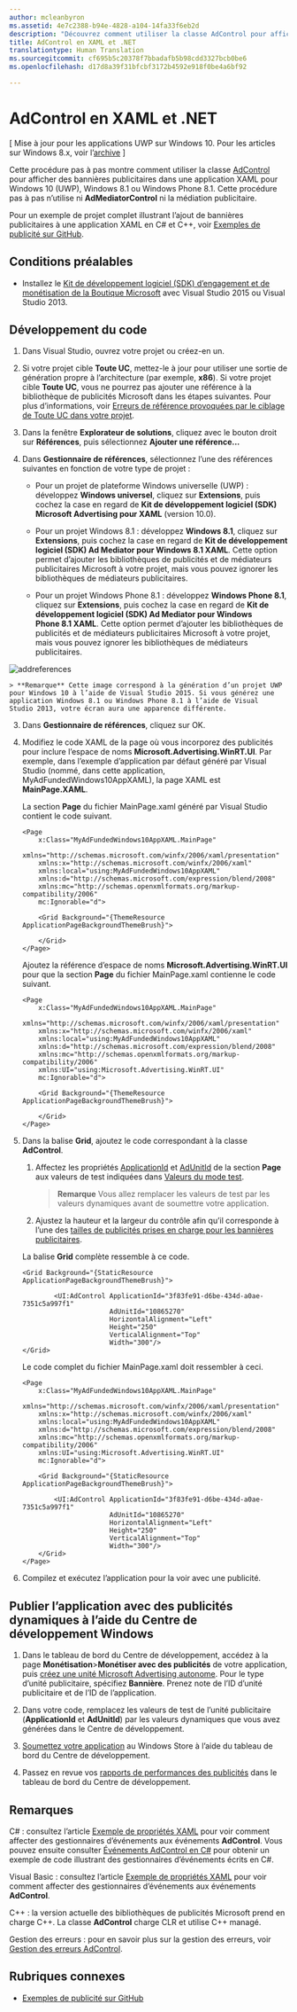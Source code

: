 ```yaml
---
author: mcleanbyron
ms.assetid: 4e7c2388-b94e-4828-a104-14fa33f6eb2d
description: "Découvrez comment utiliser la classe AdControl pour afficher des bannières publicitaires dans une application XAML pour Windows 10 (UWP), Windows 8.1 ou Windows Phone 8.1."
title: AdControl en XAML et .NET
translationtype: Human Translation
ms.sourcegitcommit: cf695b5c20378f7bbadafb5b98cdd3327bcb0be6
ms.openlocfilehash: d17d8a39f31bfcbf3172b4592e918f0be4a6bf92

---
```


# AdControl en XAML et .NET


\[ Mise à jour pour les applications UWP sur Windows 10. Pour les articles sur Windows 8.x, voir l’[archive](http://go.microsoft.com/fwlink/p/?linkid=619132) \]

Cette procédure pas à pas montre comment utiliser la classe [AdControl](https://msdn.microsoft.com/library/windows/apps/microsoft.advertising.winrt.ui.adcontrol.aspx) pour afficher des bannières publicitaires dans une application XAML pour Windows 10 (UWP), Windows 8.1 ou Windows Phone 8.1. Cette procédure pas à pas n’utilise ni **AdMediatorControl** ni la médiation publicitaire.

Pour un exemple de projet complet illustrant l’ajout de bannières publicitaires à une application XAML en C# et C++, voir [Exemples de publicité sur GitHub](http://aka.ms/githubads).

## Conditions préalables

* Installez le [Kit de développement logiciel (SDK) d’engagement et de monétisation de la Boutique Microsoft](http://aka.ms/store-em-sdk) avec Visual Studio 2015 ou Visual Studio 2013.

## Développement du code

1. Dans Visual Studio, ouvrez votre projet ou créez-en un.

2. Si votre projet cible **Toute UC**, mettez-le à jour pour utiliser une sortie de génération propre à l’architecture (par exemple, **x86**). Si votre projet cible **Toute UC**, vous ne pourrez pas ajouter une référence à la bibliothèque de publicités Microsoft dans les étapes suivantes. Pour plus d’informations, voir [Erreurs de référence provoquées par le ciblage de Toute UC dans votre projet](known-issues-for-the-advertising-libraries.md#reference_errors).

1.  Dans la fenêtre **Explorateur de solutions**, cliquez avec le bouton droit sur **Références**, puis sélectionnez **Ajouter une référence...**

2.  Dans **Gestionnaire de références**, sélectionnez l’une des références suivantes en fonction de votre type de projet :

    -   Pour un projet de plateforme Windows universelle (UWP) : développez **Windows universel**, cliquez sur **Extensions**, puis cochez la case en regard de **Kit de développement logiciel (SDK) Microsoft Advertising pour XAML** (version 10.0).

    -   Pour un projet Windows 8.1 : développez **Windows 8.1**, cliquez sur **Extensions**, puis cochez la case en regard de **Kit de développement logiciel (SDK) Ad Mediator pour Windows 8.1 XAML**. Cette option permet d’ajouter les bibliothèques de publicités et de médiateurs publicitaires Microsoft à votre projet, mais vous pouvez ignorer les bibliothèques de médiateurs publicitaires.

    -   Pour un projet Windows Phone 8.1 : développez **Windows Phone 8.1**, cliquez sur **Extensions**, puis cochez la case en regard de **Kit de développement logiciel (SDK) Ad Mediator pour Windows Phone 8.1 XAML**. Cette option permet d’ajouter les bibliothèques de publicités et de médiateurs publicitaires Microsoft à votre projet, mais vous pouvez ignorer les bibliothèques de médiateurs publicitaires.

  ![addreferences](images/13-a84c026e-b283-44f2-8816-f950a1ef89aa.png)

    > **Remarque** Cette image correspond à la génération d’un projet UWP pour Windows 10 à l’aide de Visual Studio 2015. Si vous générez une application Windows 8.1 ou Windows Phone 8.1 à l’aide de Visual Studio 2013, votre écran aura une apparence différente.

3.  Dans **Gestionnaire de références**, cliquez sur OK.
4.  Modifiez le code XAML de la page où vous incorporez des publicités pour inclure l’espace de noms **Microsoft.Advertising.WinRT.UI**. Par exemple, dans l’exemple d’application par défaut généré par Visual Studio (nommé, dans cette application, MyAdFundedWindows10AppXAML), la page XAML est **MainPage.XAML**.

    La section **Page** du fichier MainPage.xaml généré par Visual Studio contient le code suivant.

    ``` syntax
    <Page
        x:Class="MyAdFundedWindows10AppXAML.MainPage"
        xmlns="http://schemas.microsoft.com/winfx/2006/xaml/presentation"
        xmlns:x="http://schemas.microsoft.com/winfx/2006/xaml"
        xmlns:local="using:MyAdFundedWindows10AppXAML"
        xmlns:d="http://schemas.microsoft.com/expression/blend/2008"
        xmlns:mc="http://schemas.openxmlformats.org/markup-compatibility/2006"
        mc:Ignorable="d">

        <Grid Background="{ThemeResource ApplicationPageBackgroundThemeBrush}">

        </Grid>
    </Page>
    ```

    Ajoutez la référence d’espace de noms **Microsoft.Advertising.WinRT.UI** pour que la section **Page** du fichier MainPage.xaml contienne le code suivant.

    ``` syntax
    <Page
        x:Class="MyAdFundedWindows10AppXAML.MainPage"
        xmlns="http://schemas.microsoft.com/winfx/2006/xaml/presentation"
        xmlns:x="http://schemas.microsoft.com/winfx/2006/xaml"
        xmlns:local="using:MyAdFundedWindows10AppXAML"
        xmlns:d="http://schemas.microsoft.com/expression/blend/2008"
        xmlns:mc="http://schemas.openxmlformats.org/markup-compatibility/2006"
        xmlns:UI="using:Microsoft.Advertising.WinRT.UI"
        mc:Ignorable="d">

        <Grid Background="{ThemeResource ApplicationPageBackgroundThemeBrush}">

        </Grid>
    </Page>
    ```

5.  Dans la balise **Grid**, ajoutez le code correspondant à la classe **AdControl**.

    1.  Affectez les propriétés [ApplicationId](https://msdn.microsoft.com/library/windows/apps/microsoft.advertising.winrt.ui.adcontrol.applicationid.aspx) et [AdUnitId](https://msdn.microsoft.com/library/windows/apps/microsoft.advertising.winrt.ui.adcontrol.adunitid.aspx) de la section **Page** aux valeurs de test indiquées dans [Valeurs du mode test](test-mode-values.md).

        > **Remarque** Vous allez remplacer les valeurs de test par les valeurs dynamiques avant de soumettre votre application.

    2.  Ajustez la hauteur et la largeur du contrôle afin qu’il corresponde à l’une des [tailles de publicités prises en charge pour les bannières publicitaires](supported-ad-sizes-for-banner-ads.md).

    La balise **Grid** complète ressemble à ce code.

    ``` syntax
    <Grid Background="{StaticResource ApplicationPageBackgroundThemeBrush}">

            <UI:AdControl ApplicationId="3f83fe91-d6be-434d-a0ae-7351c5a997f1"
                          AdUnitId="10865270"
                          HorizontalAlignment="Left"
                          Height="250"
                          VerticalAlignment="Top"
                          Width="300"/>
    </Grid>
    ```

    Le code complet du fichier MainPage.xaml doit ressembler à ceci.

    ``` syntax
    <Page
        x:Class="MyAdFundedWindows10AppXAML.MainPage"
        xmlns="http://schemas.microsoft.com/winfx/2006/xaml/presentation"
        xmlns:x="http://schemas.microsoft.com/winfx/2006/xaml"
        xmlns:local="using:MyAdFundedWindows10AppXAML"
        xmlns:d="http://schemas.microsoft.com/expression/blend/2008"
        xmlns:mc="http://schemas.openxmlformats.org/markup-compatibility/2006"
        xmlns:UI="using:Microsoft.Advertising.WinRT.UI"
        mc:Ignorable="d">

        <Grid Background="{StaticResource ApplicationPageBackgroundThemeBrush}">

            <UI:AdControl ApplicationId="3f83fe91-d6be-434d-a0ae-7351c5a997f1"
                          AdUnitId="10865270"
                          HorizontalAlignment="Left"
                          Height="250"
                          VerticalAlignment="Top"
                          Width="300"/>
        </Grid>
    </Page>
    ```

6.  Compilez et exécutez l’application pour la voir avec une publicité.

## Publier l’application avec des publicités dynamiques à l’aide du Centre de développement Windows


1.  Dans le tableau de bord du Centre de développement, accédez à la page **Monétisation**&gt;**Monétiser avec des publicités** de votre application, puis [créez une unité Microsoft Advertising autonome](../publish/monetize-with-ads.md). Pour le type d’unité publicitaire, spécifiez **Bannière**. Prenez note de l’ID d’unité publicitaire et de l’ID de l’application.

2.  Dans votre code, remplacez les valeurs de test de l’unité publicitaire (**ApplicationId** et **AdUnitId**) par les valeurs dynamiques que vous avez générées dans le Centre de développement.

3.  [Soumettez votre application](../publish/app-submissions.md) au Windows Store à l’aide du tableau de bord du Centre de développement.

4.  Passez en revue vos [rapports de performances des publicités](../publish/advertising-performance-report.md) dans le tableau de bord du Centre de développement.

## Remarques

C# : consultez l’article [Exemple de propriétés XAML](xaml-properties-example.md) pour voir comment affecter des gestionnaires d’événements aux événements **AdControl**. Vous pouvez ensuite consulter [Événements AdControl en C#](adcontrol-events-in-c.md) pour obtenir un exemple de code illustrant des gestionnaires d’événements écrits en C#.

Visual Basic : consultez l’article [Exemple de propriétés XAML](xaml-properties-example.md) pour voir comment affecter des gestionnaires d’événements aux événements **AdControl**.

C++ : la version actuelle des bibliothèques de publicités Microsoft prend en charge C++. La classe **AdControl** charge CLR et utilise C++ managé.

Gestion des erreurs : pour en savoir plus sur la gestion des erreurs, voir [Gestion des erreurs AdControl](adcontrol-error-handling.md).

## Rubriques connexes

* [Exemples de publicité sur GitHub](http://aka.ms/githubads)

 



<!--HONumber=Jun16_HO4-->


